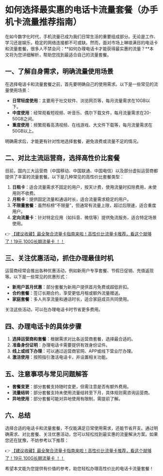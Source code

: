 # 如何选择最实惠的电话卡流量套餐（办手机卡流量推荐指南）

在如今数字化时代，手机流量已成为我们日常生活的重要组成部分。无论是工作、学习还是娱乐，稳定的网络连接都不可或缺。然而，面对市场上琳琅满目的电话卡和流量套餐，很多人不禁会问：**如何办理电话卡才能获得最实惠的流量？**本文将为您详细解析，帮助您找到最适合自己的流量套餐。

## 一、了解自身需求，明确流量使用场景

在选择电话卡和流量套餐之前，首先要明确自己的使用需求。以下是一些常见的流量使用场景：

- **日常轻度使用**：主要用于社交软件、浏览网页等，每月流量需求在10GB以下。
- **中度使用**：经常观看短视频、听音乐、偶尔下载文件，每月流量需求在20-50GB之间。
- **重度使用**：频繁观看高清视频、在线游戏、大文件下载等，每月流量需求在50GB以上。

明确需求后，才能更有针对性地选择套餐，避免浪费或流量不足的情况。

## 二、对比主流运营商，选择高性价比套餐

目前，国内三大运营商（中国移动、中国联通、中国电信）以及部分虚拟运营商都提供了丰富的流量套餐。以下是几种常见的高性价比套餐类型：

1. **日租卡**：适合流量需求不固定的用户，按天计费，使用流量时扣除费用，未使用则不收费。
2. **月租卡**：提供固定流量和通话时长，适合流量需求稳定的用户。
3. **不限量套餐**：虽然标榜“不限量”，但通常有流量上限，超过后限速，适合重度用户。
4. **定向流量卡**：针对特定应用（如抖音、微信等）提供免流服务，适合特定场景使用。

👉 [【建议收藏】最全聚合流量卡指南来啦！高性价比流量卡推荐，看这个就够了！19元 100G长期流量卡 ！！](https://bit.ly/Liuliangka)

## 三、关注优惠活动，抓住办理最佳时机

运营商经常会推出各种优惠活动，例如新用户专享套餐、节假日促销、充值返现等。以下是一些常见的优惠形式：

- **新用户首月优惠**：部分套餐为新用户提供首月免费或超低折扣。
- **合约套餐**：签订长期合约，享受更低月租或额外流量赠送。
- **家庭套餐**：多人共享流量和通话时长，适合家庭成员共同使用。

关注这些活动，可以在办理电话卡时节省更多费用。

## 四、办理电话卡的具体步骤

1. **选择运营商和套餐**：根据需求对比各运营商套餐，选择最合适的。
2. **准备身份证明**：办理电话卡需要提供有效身份证件。
3. **线上或线下办理**：可以通过运营商官网、APP或线下营业厅办理。
4. **激活使用**：按照指引激活电话卡，并设置相关功能。

## 五、注意事项与常见问题解答

- **套餐变更**：部分套餐支持随时变更，但需注意是否有额外费用。
- **流量结转**：部分套餐支持未使用流量结转至下月，具体规则需咨询运营商。
- **异地使用**：部分套餐可能对异地使用有限制，需提前了解。

## 六、总结

选择合适的电话卡和流量套餐，不仅能满足日常使用需求，还能节省开支。通过明确需求、对比套餐、关注优惠活动，您可以轻松找到最实惠的流量解决方案。如果您还在犹豫，不妨参考以下推荐：

👉 [【建议收藏】最全聚合流量卡指南来啦！高性价比流量卡推荐，看这个就够了！19元 100G长期流量卡 ！！](https://bit.ly/Liuliangka)

希望本文能为您提供有价值的参考，助您轻松办理高性价比的电话卡流量套餐！